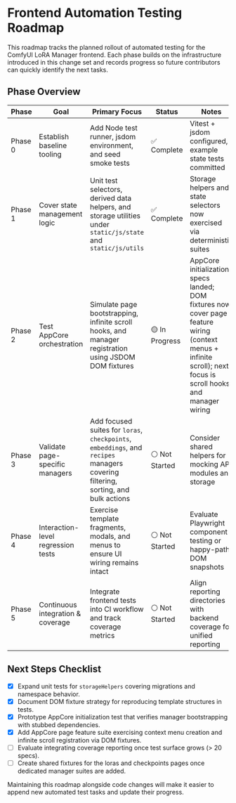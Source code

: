 # Frontend Automation Testing Roadmap

This roadmap tracks the planned rollout of automated testing for the ComfyUI LoRA Manager frontend. Each phase builds on the infrastructure introduced in this change set and records progress so future contributors can quickly identify the next tasks.

## Phase Overview

| Phase | Goal | Primary Focus | Status | Notes |
| --- | --- | --- | --- | --- |
| Phase 0 | Establish baseline tooling | Add Node test runner, jsdom environment, and seed smoke tests | ✅ Complete | Vitest + jsdom configured, example state tests committed |
| Phase 1 | Cover state management logic | Unit test selectors, derived data helpers, and storage utilities under `static/js/state` and `static/js/utils` | ✅ Complete | Storage helpers and state selectors now exercised via deterministic suites |
| Phase 2 | Test AppCore orchestration | Simulate page bootstrapping, infinite scroll hooks, and manager registration using JSDOM DOM fixtures | 🟡 In Progress | AppCore initialization specs landed; DOM fixtures now cover page feature wiring (context menus + infinite scroll); next focus is scroll hooks and manager wiring |
| Phase 3 | Validate page-specific managers | Add focused suites for `loras`, `checkpoints`, `embeddings`, and `recipes` managers covering filtering, sorting, and bulk actions | ⚪ Not Started | Consider shared helpers for mocking API modules and storage |
| Phase 4 | Interaction-level regression tests | Exercise template fragments, modals, and menus to ensure UI wiring remains intact | ⚪ Not Started | Evaluate Playwright component testing or happy-path DOM snapshots |
| Phase 5 | Continuous integration & coverage | Integrate frontend tests into CI workflow and track coverage metrics | ⚪ Not Started | Align reporting directories with backend coverage for unified reporting |

## Next Steps Checklist

- [x] Expand unit tests for `storageHelpers` covering migrations and namespace behavior.
- [x] Document DOM fixture strategy for reproducing template structures in tests.
- [x] Prototype AppCore initialization test that verifies manager bootstrapping with stubbed dependencies.
- [x] Add AppCore page feature suite exercising context menu creation and infinite scroll registration via DOM fixtures.
- [ ] Evaluate integrating coverage reporting once test surface grows (> 20 specs).
- [ ] Create shared fixtures for the loras and checkpoints pages once dedicated manager suites are added.

Maintaining this roadmap alongside code changes will make it easier to append new automated test tasks and update their progress.
